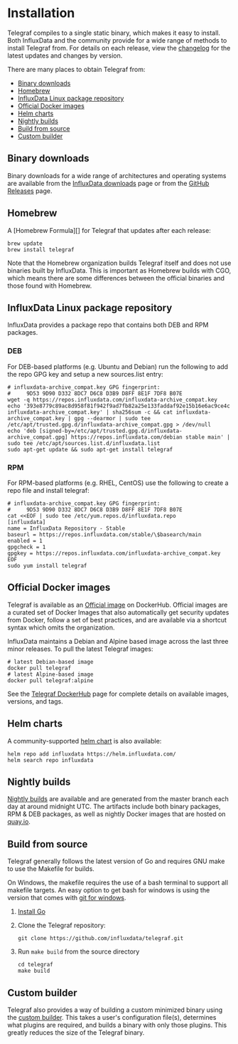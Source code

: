 # Installation

Telegraf compiles to a single static binary, which makes it easy to install.
Both InfluxData and the community provide for a wide range of methods to install
Telegraf from. For details on each release, view the [changelog][] for the
latest updates and changes by version.

[changelog]: /CHANGELOG.md

There are many places to obtain Telegraf from:

* [Binary downloads](#binary-downloads)
* [Homebrew](#homebrew)
* [InfluxData Linux package repository](#influxdata-linux-package-repository)
* [Official Docker images](#official-docker-images)
* [Helm charts](#helm-charts)
* [Nightly builds](#nightly-builds)
* [Build from source](#build-from-source)
* [Custom builder](#custom-builder)

## Binary downloads

Binary downloads for a wide range of architectures and operating systems are
available from the [InfluxData downloads][] page or from the
[GitHub Releases][] page.

[InfluxData downloads]: https://www.influxdata.com/downloads
[GitHub Releases]: https://github.com/influxdata/telegraf/releases

## Homebrew

A [Homebrew Formula][] for Telegraf that updates after each release:

```shell
brew update
brew install telegraf
```

Note that the Homebrew organization builds Telegraf itself and does not use
binaries built by InfluxData. This is important as Homebrew builds with CGO,
which means there are some differences between the official binaries and those
found with Homebrew.

[homebrew formulae]: https://formulae.brew.sh/formula/telegraf

## InfluxData Linux package repository

InfluxData provides a package repo that contains both DEB and RPM packages.

### DEB

For DEB-based platforms (e.g. Ubuntu and Debian) run the following to add the
repo GPG key and setup a new sources.list entry:

```shell
# influxdata-archive_compat.key GPG fingerprint:
#     9D53 9D90 D332 8DC7 D6C8 D3B9 D8FF 8E1F 7DF8 B07E
wget -q https://repos.influxdata.com/influxdata-archive_compat.key
echo '393e8779c89ac8d958f81f942f9ad7fb82a25e133faddaf92e15b16e6ac9ce4c influxdata-archive_compat.key' | sha256sum -c && cat influxdata-archive_compat.key | gpg --dearmor | sudo tee /etc/apt/trusted.gpg.d/influxdata-archive_compat.gpg > /dev/null
echo 'deb [signed-by=/etc/apt/trusted.gpg.d/influxdata-archive_compat.gpg] https://repos.influxdata.com/debian stable main' | sudo tee /etc/apt/sources.list.d/influxdata.list
sudo apt-get update && sudo apt-get install telegraf
```

### RPM

For RPM-based platforms (e.g. RHEL, CentOS) use the following to create a repo
file and install telegraf:

```shell
# influxdata-archive_compat.key GPG fingerprint:
#     9D53 9D90 D332 8DC7 D6C8 D3B9 D8FF 8E1F 7DF8 B07E
cat <<EOF | sudo tee /etc/yum.repos.d/influxdata.repo
[influxdata]
name = InfluxData Repository - Stable
baseurl = https://repos.influxdata.com/stable/\$basearch/main
enabled = 1
gpgcheck = 1
gpgkey = https://repos.influxdata.com/influxdata-archive_compat.key
EOF
sudo yum install telegraf
```

## Official Docker images

Telegraf is available as an [Official image][] on DockerHub. Official images
are a curated set of Docker Images that also automatically get security updates
from Docker, follow a set of best practices, and are available via a shortcut
syntax which omits the organization.

InfluxData maintains a Debian and Alpine based image across the last three
minor releases. To pull the latest Telegraf images:

```shell
# latest Debian-based image
docker pull telegraf
# latest Alpine-based image
docker pull telegraf:alpine
```

See the [Telegraf DockerHub][] page for complete details on available images,
versions, and tags.

[official image]: https://docs.docker.com/trusted-content/official-images/
[Telegraf DockerHub]: https://hub.docker.com/_/telegraf

## Helm charts

A community-supported [helm chart][] is also available:

```shell
helm repo add influxdata https://helm.influxdata.com/
helm search repo influxdata
```

[helm chart]: https://github.com/influxdata/helm-charts/tree/master/charts/telegraf

## Nightly builds

[Nightly builds][] are available and are generated from the master branch each
day at around midnight UTC. The artifacts include both binary packages, RPM &
DEB packages, as well as nightly Docker images that are hosted on [quay.io][].

[Nightly builds]: /docs/NIGHTLIES.md
[quay.io]: https://quay.io/repository/influxdb/telegraf-nightly?tab=tags&tag=latest

## Build from source

Telegraf generally follows the latest version of Go and requires GNU make to use
the Makefile for builds.

On Windows, the makefile requires the use of a bash terminal to support all
makefile targets. An easy option to get bash for windows is using the version
that comes with [git for windows](https://gitforwindows.org/).

1. [Install Go](https://golang.org/doc/install)
2. Clone the Telegraf repository:

   ```shell
   git clone https://github.com/influxdata/telegraf.git
   ```

3. Run `make build` from the source directory

   ```shell
   cd telegraf
   make build
   ```

## Custom builder

Telegraf also provides a way of building a custom minimized binary using the
[custom builder][]. This takes a user's configuration file(s), determines what
plugins are required, and builds a binary with only those plugins. This greatly
reduces the size of the Telegraf binary.

[custom builder]: https://github.com/influxdata/telegraf/tree/master/tools/custom_builder
